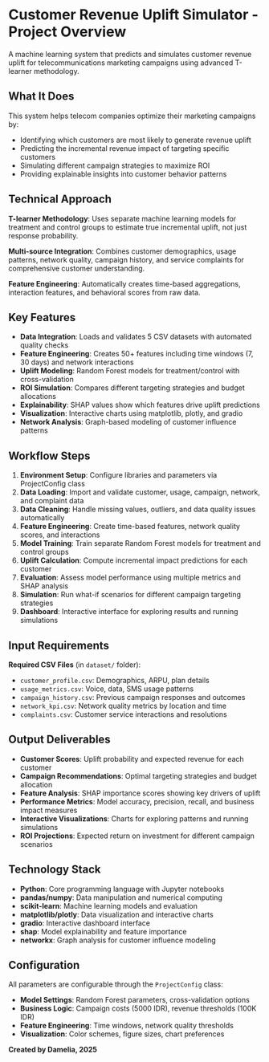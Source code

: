 # Customer Revenue Uplift Simulator - Project Overview

A machine learning system that predicts and simulates customer revenue uplift for telecommunications marketing campaigns using advanced T-learner methodology.

## What It Does

This system helps telecom companies optimize their marketing campaigns by:

- Identifying which customers are most likely to generate revenue uplift
- Predicting the incremental revenue impact of targeting specific customers
- Simulating different campaign strategies to maximize ROI
- Providing explainable insights into customer behavior patterns

## Technical Approach

**T-learner Methodology**: Uses separate machine learning models for treatment and control groups to estimate true incremental uplift, not just response probability.

**Multi-source Integration**: Combines customer demographics, usage patterns, network quality, campaign history, and service complaints for comprehensive customer understanding.

**Feature Engineering**: Automatically creates time-based aggregations, interaction features, and behavioral scores from raw data.

## Key Features

- **Data Integration**: Loads and validates 5 CSV datasets with automated quality checks
- **Feature Engineering**: Creates 50+ features including time windows (7, 30 days) and network interactions
- **Uplift Modeling**: Random Forest models for treatment/control with cross-validation
- **ROI Simulation**: Compares different targeting strategies and budget allocations
- **Explainability**: SHAP values show which features drive uplift predictions
- **Visualization**: Interactive charts using matplotlib, plotly, and gradio
- **Network Analysis**: Graph-based modeling of customer influence patterns

## Workflow Steps

1. **Environment Setup**: Configure libraries and parameters via ProjectConfig class
2. **Data Loading**: Import and validate customer, usage, campaign, network, and complaint data
3. **Data Cleaning**: Handle missing values, outliers, and data quality issues automatically
4. **Feature Engineering**: Create time-based features, network quality scores, and interactions
5. **Model Training**: Train separate Random Forest models for treatment and control groups
6. **Uplift Calculation**: Compute incremental impact predictions for each customer
7. **Evaluation**: Assess model performance using multiple metrics and SHAP analysis
8. **Simulation**: Run what-if scenarios for different campaign targeting strategies
9. **Dashboard**: Interactive interface for exploring results and running simulations

## Input Requirements

**Required CSV Files** (in `dataset/` folder):

- `customer_profile.csv`: Demographics, ARPU, plan details
- `usage_metrics.csv`: Voice, data, SMS usage patterns
- `campaign_history.csv`: Previous campaign responses and outcomes
- `network_kpi.csv`: Network quality metrics by location and time
- `complaints.csv`: Customer service interactions and resolutions

## Output Deliverables

- **Customer Scores**: Uplift probability and expected revenue for each customer
- **Campaign Recommendations**: Optimal targeting strategies and budget allocation
- **Feature Analysis**: SHAP importance scores showing key drivers of uplift
- **Performance Metrics**: Model accuracy, precision, recall, and business impact measures
- **Interactive Visualizations**: Charts for exploring patterns and running simulations
- **ROI Projections**: Expected return on investment for different campaign scenarios

## Technology Stack

- **Python**: Core programming language with Jupyter notebooks
- **pandas/numpy**: Data manipulation and numerical computing
- **scikit-learn**: Machine learning models and evaluation
- **matplotlib/plotly**: Data visualization and interactive charts
- **gradio**: Interactive dashboard interface
- **shap**: Model explainability and feature importance
- **networkx**: Graph analysis for customer influence modeling

## Configuration

All parameters are configurable through the `ProjectConfig` class:

- **Model Settings**: Random Forest parameters, cross-validation options
- **Business Logic**: Campaign costs (5000 IDR), revenue thresholds (100K IDR)
- **Feature Engineering**: Time windows, network quality thresholds
- **Visualization**: Color schemes, figure sizes, chart preferences

**Created by Damelia, 2025**

